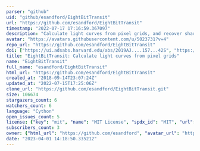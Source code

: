 ```yaml
---
parser: "github"
uid: "github/esandford/EightBitTransit"
url: "https://github.com/esandford/EightBitTransit"
timestamp: "2022-07-17 17:16:59.367097"
description: "Calculate light curves from pixel grids, and recover shadow images from light curves."
avatar: "https://avatars.githubusercontent.com/u/5023731?v=4"
repo_url: "https://github.com/esandford/EightBitTransit"
doi: ["https://ui.adsabs.harvard.edu/abs/2019AJ....157...42S", "https://ui.adsabs.harvard.edu/abs/2019ascl.soft04013S/abstract"]
title: "EightBitTransit: Calculate light curves from pixel grids"
name: "EightBitTransit"
full_name: "esandford/EightBitTransit"
html_url: "https://github.com/esandford/EightBitTransit"
created_at: "2018-09-14T23:07:24Z"
updated_at: "2022-07-15T17:25:06Z"
clone_url: "https://github.com/esandford/EightBitTransit.git"
size: 106674
stargazers_count: 6
watchers_count: 6
language: "Cython"
open_issues_count: 5
license: {"key": "mit", "name": "MIT License", "spdx_id": "MIT", "url": "https://api.github.com/licenses/mit", "node_id": "MDc6TGljZW5zZTEz"}
subscribers_count: 3
owner: {"html_url": "https://github.com/esandford", "avatar_url": "https://avatars.githubusercontent.com/u/5023731?v=4", "login": "esandford", "type": "User"}
date: "2023-04-01 14:18:50.335212"
---
```

